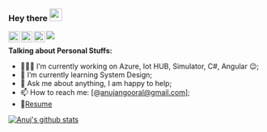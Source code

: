 ### Hey there <img src="https://media.giphy.com/media/hvRJCLFzcasrR4ia7z/giphy.gif" width="25px">
<a href="#">
  <img align="left" alt="Anuj's Discord" width="22px" src="https://cdn.jsdelivr.net/npm/simple-icons@v3/icons/discord.svg" />
</a>
<a href="https://www.linkedin.com/in/anuj-angooral/">
  <img align="left" alt="Anuj Angooral LinkdeIN" width="22px" src="https://cdn.jsdelivr.net/npm/simple-icons@v3/icons/linkedin.svg" />
</a>
<a href="https://leetcode.com/anujangooral/">
  <img align="left" alt="Anuj's Leetcode" width="22px" src="https://cdn.jsdelivr.net/npm/simple-icons@v3/icons/leetcode.svg" />
</a>

![](https://visitor-badge.glitch.me/badge?page_id=anujangooral.anujangooral)
<!---
AnujAngooral/AnujAngooral is a ✨ special ✨ repository because its `README.md` (this file) appears on your GitHub profile.
You can click the Preview link to take a look at your changes.
--->

**Talking about Personal Stuffs:**

- 👨🏽‍💻 I’m currently working on Azure, Iot HUB, Simulator, C#, Angular :wink:;
- 🌱 I’m currently learning System Design; 
- 💬 Ask me about anything, I am happy to help;
- 📫 How to reach me: [@anujangooral@gmail.com];
- 📝[Resume]()


[![Anuj's github stats](https://github-readme-stats.vercel.app/api?username=anujangooral&count_private=true&show_icons=true&theme=radical)](https://github.com/anujangooral)

